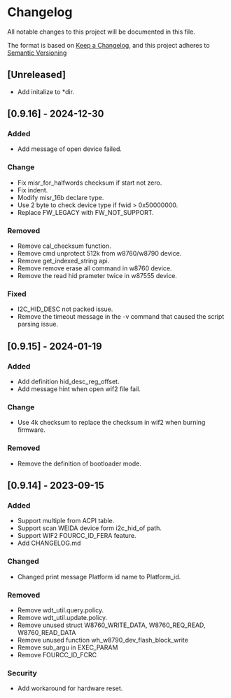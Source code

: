 # Changelog
All notable changes to this project will be documented in this file.

The format is based on [Keep a Changelog](https://keepachangelog.com/en/1.0.0/),
and this project adheres to [Semantic Versioning](https://semver.org/spec/v2.0.0.html)

## [Unreleased]

- Add initalize to *dir.

## [0.9.16] - 2024-12-30

### Added
- Add message of open device failed.

### Change
- Fix misr_for_halfwords checksum if start not zero.
- Fix indent.
- Modify misr_16b declare type.
- Use 2 byte to check device type if fwid > 0x50000000.
- Replace FW_LEGACY with FW_NOT_SUPPORT.


### Removed
- Remove cal_checksum function.
- Remove cmd unprotect 512k from w8760/w8790 device.
- Remove get_indexed_string api.
- Remove remove erase all command in w8760 device.
- Remove the read hid prameter twice in w87555 device.

### Fixed
- I2C_HID_DESC not packed issue.
- Remove the timeout message in the -v command that caused the script parsing issue.


## [0.9.15] - 2024-01-19
### Added
- Add definition hid_desc_reg_offset.
- Add message hint when open wif2 file fail.
### Change
- Use 4k checksum to replace the checksum in wif2 when burning firmware.
### Removed
- Remove the definition of bootloader mode.


## [0.9.14] - 2023-09-15
### Added
- Support multiple from ACPI table.
- Support scan WEIDA device form i2c_hid_of path.
- Support WIF2 FOURCC_ID_FERA feature.
- Add CHANGELOG.md
### Changed 
- Changed print message Platform id name to  Platform_id. 

### Removed 
- Remove wdt_util.query.policy.
- Remove wdt_util.update.policy.
- Remove  unused struct W8760_WRITE_DATA,  W8760_REQ_READ, W8760_READ_DATA
- Remove  unused function wh_w8790_dev_flash_block_write
- Remove  sub_argu in EXEC_PARAM
- Remove  FOURCC_ID_FCRC
### Security
- Add workaround for hardware reset.


